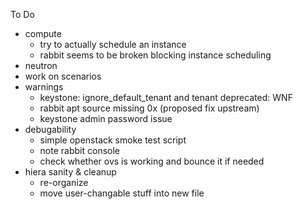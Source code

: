To Do
- compute
  - try to actually schedule an instance
  - rabbit seems to be broken blocking instance scheduling
- neutron
- work on scenarios
- warnings
  - keystone: ignore_default_tenant and tenant deprecated: WNF
  - rabbit apt source missing 0x (proposed fix upstream)
  - keystone admin password issue
- debugability
  - simple openstack smoke test script
  - note rabbit console
  - check whether ovs is working and bounce it if needed
- hiera sanity & cleanup
  - re-organize
  - move user-changable stuff into new file
